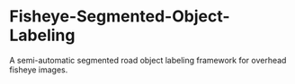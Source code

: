 # Fisheye-Segmented-Object-Labeling
A semi-automatic segmented road object labeling framework for overhead fisheye images.
